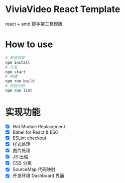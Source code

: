 # ViviaVideo React Template

react + antd 脚手架工具模版

# How to use

```bash
# 安装依赖
npm install
# 开发
npm start
# 构建
npm run build
# 校验代码
npm run lint
```

# 实现功能

- [x] Hot Module Replacement
- [x] Babel for React & ES6
- [x] ESLint checkout
- [x] 样式处理
- [x] 图片处理
- [x] JS 压缩
- [x] CSS 分离
- [x] SourceMap 代码映射
- [x] 开发环境 Dashboard 界面
